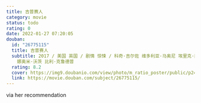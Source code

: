 ```yaml
---
title: 吉普赛人
category: movie
status: todo
rating: 0
date: 2022-01-27 07:20:05
douban:
  id: "26775115"
  title: 吉普赛人
  subtitle: 2017 / 美国 英国 / 剧情 惊悚 / 科奇·吉尔佐 维多利亚·马奥尼 埃里克·萨哈罗夫 萨姆·泰勒·约翰逊 斯科特·怀南特 /
    娜奥米·沃茨 比利·克鲁德普
  rating: 8.2
  cover: https://img9.doubanio.com/view/photo/m_ratio_poster/public/p2459092884.jpg
  link: https://movie.douban.com/subject/26775115/
---
```


via her recommendation 